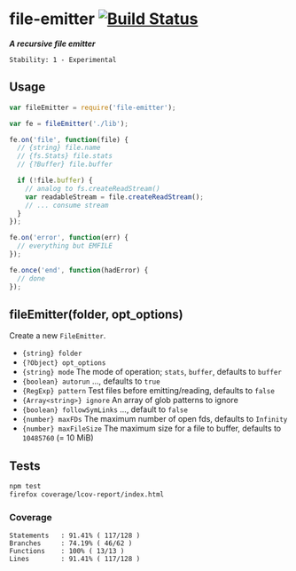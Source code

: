# file-emitter [![Build Status](https://secure.travis-ci.org/skenqbx/file-emitter.png)](http://travis-ci.org/skenqbx/file-emitter)

**_A recursive file emitter_**

```
Stability: 1 - Experimental
```

## Usage

```js
var fileEmitter = require('file-emitter');

var fe = fileEmitter('./lib');

fe.on('file', function(file) {
  // {string} file.name
  // {fs.Stats} file.stats
  // {?Buffer} file.buffer

  if (!file.buffer) {
    // analog to fs.createReadStream()
    var readableStream = file.createReadStream();
    // ... consume stream
  }
});

fe.on('error', function(err) {
  // everything but EMFILE
});

fe.once('end', function(hadError) {
  // done
});
```

## fileEmitter(folder, opt_options)
Create a new `FileEmitter`.

 - `{string} folder`
 - `{?Object} opt_options`
  - `{string} mode` The mode of operation; `stats`, `buffer`, defaults to `buffer`
  - `{boolean} autorun` ..., defaults to `true`
  - `{RegExp} pattern` Test files before emitting/reading, defaults to `false`
  - `{Array<string>} ignore` An array of glob patterns to ignore
  - `{boolean} followSymLinks` ..., default to `false`
  - `{number} maxFDs` The maximum number of open fds, defaults to `Infinity`
  - `{number} maxFileSize` The maximum size for a file to buffer, defaults to `10485760` (= 10 MiB)

## Tests

```bash
npm test
firefox coverage/lcov-report/index.html
```

### Coverage

```
Statements   : 91.41% ( 117/128 )
Branches     : 74.19% ( 46/62 )
Functions    : 100% ( 13/13 )
Lines        : 91.41% ( 117/128 )
```
